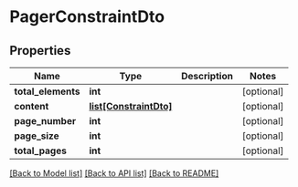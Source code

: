 # PagerConstraintDto

## Properties
Name | Type | Description | Notes
------------ | ------------- | ------------- | -------------
**total_elements** | **int** |  | [optional] 
**content** | [**list[ConstraintDto]**](ConstraintDto.md) |  | [optional] 
**page_number** | **int** |  | [optional] 
**page_size** | **int** |  | [optional] 
**total_pages** | **int** |  | [optional] 

[[Back to Model list]](../README.md#documentation-for-models) [[Back to API list]](../README.md#documentation-for-api-endpoints) [[Back to README]](../README.md)

